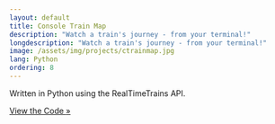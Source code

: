 ```yaml
---
layout: default
title: Console Train Map
description: "Watch a train's journey - from your terminal!"
longdescription: "Watch a train's journey - from your terminal!"
image: /assets/img/projects/ctrainmap.jpg
lang: Python
ordering: 8
---
```


Written in <i class="fab fa-python" aria-hidden="true"></i> Python using the RealTimeTrains API.

<a href="https://github.com/{{ site.github }}/consoletrainmap" class="button">
    <i class="fas fa-file-code fa-fw"></i> View the Code <span class="moving-icon" aria-hidden="true">&raquo;</span>
</a>